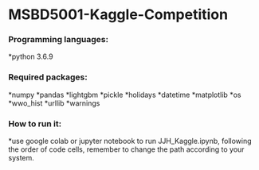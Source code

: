 # MSBD5001-Kaggle-Competition
### Programming languages:
*python 3.6.9
### Required packages:
*numpy
*pandas
*lightgbm
*pickle
*holidays
*datetime
*matplotlib
*os
*wwo_hist
*urllib
*warnings
### How to run it:
*use google colab or jupyter notebook to run JJH_Kaggle.ipynb, following the order of code cells, remember to change the path according to your system.
